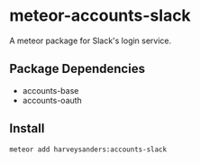 # meteor-accounts-slack

A meteor package for Slack's login service.

## Package Dependencies

- accounts-base
- accounts-oauth

## Install

```
meteor add harveysanders:accounts-slack
```
